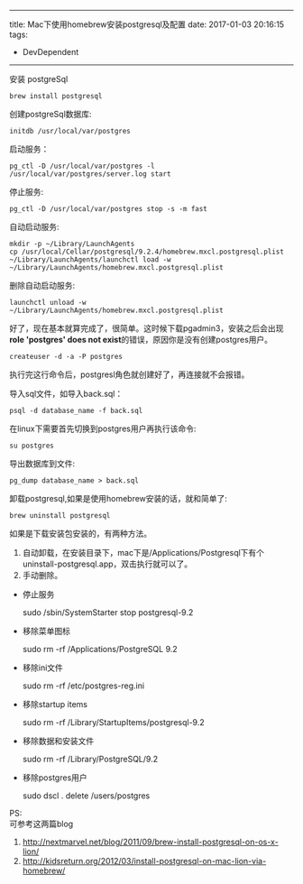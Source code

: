 ----
title: Mac下使用homebrew安装postgresql及配置
date: 2017-01-03 20:16:15
tags:
- DevDependent
----
安装 postgreSql

    brew install postgresql 

创建postgreSql数据库: 

    initdb /usr/local/var/postgres 

启动服务： 

    pg_ctl -D /usr/local/var/postgres -l /usr/local/var/postgres/server.log start 

停止服务: 

    pg_ctl -D /usr/local/var/postgres stop -s -m fast 

自动启动服务: 

    mkdir -p ~/Library/LaunchAgents  
    cp /usr/local/Cellar/postgresql/9.2.4/homebrew.mxcl.postgresql.plist ~/Library/LaunchAgents/launchctl load -w ~/Library/LaunchAgents/homebrew.mxcl.postgresql.plist 

删除自动启动服务: 

    launchctl unload -w ~/Library/LaunchAgents/homebrew.mxcl.postgresql.plist

好了，现在基本就算完成了，很简单。这时候下载pgadmin3，安装之后会出现**role 'postgres' does not exist**的错误，原因你是没有创建postgres用户。 

    createuser -d -a -P postgres 

执行完这行命令后，postgresl角色就创建好了，再连接就不会报错。 

导入sql文件，如导入back.sql：

    psql -d database_name -f back.sql 

在linux下需要首先切换到postgres用户再执行该命令: 

    su postgres 

导出数据库到文件: 

    pg_dump database_name > back.sql 

卸载postgresql,如果是使用homebrew安装的话，就和简单了: 

    brew uninstall postgresql 

如果是下载安装包安装的，有两种方法。  
1. 自动卸载，在安装目录下，mac下是/Applications/Postgresql下有个uninstall-postgresql.app，双击执行就可以了。  
2. 手动删除。 

* 停止服务

    sudo /sbin/SystemStarter stop postgresql-9.2 

* 移除菜单图标

    sudo rm -rf /Applications/PostgreSQL 9.2 

* 移除ini文件

    sudo rm -rf /etc/postgres-reg.ini 

* 移除startup items

    sudo rm -rf /Library/StartupItems/postgresql-9.2 

* 移除数据和安装文件

    sudo rm -rf /Library/PostgreSQL/9.2 

* 移除postgres用户

    sudo dscl . delete /users/postgres 

PS:   
可参考这两篇blog  
1. http://nextmarvel.net/blog/2011/09/brew-install-postgresql-on-os-x-lion/  
2. http://kidsreturn.org/2012/03/install-postgresql-on-mac-lion-via-homebrew/
